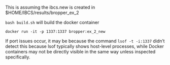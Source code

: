 This is assuming the ibcs.new is created in $HOME/IBCS/results/bropper_ex_2

`bash build.sh` will build the docker container

`docker run -it -p 1337:1337 bropper:ex_2_new`

If port issues occur, it may be because the command `lsof -t -i:1337` didn’t detect this because lsof typically shows host-level processes, while Docker containers may not be directly visible in the same way unless inspected specifically.